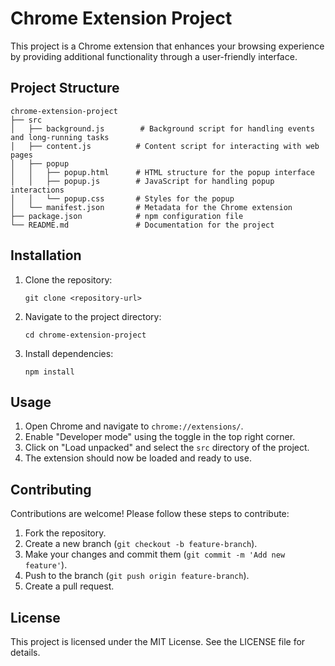 # Chrome Extension Project

This project is a Chrome extension that enhances your browsing experience by providing additional functionality through a user-friendly interface.

## Project Structure

```
chrome-extension-project
├── src
│   ├── background.js        # Background script for handling events and long-running tasks
│   ├── content.js          # Content script for interacting with web pages
│   ├── popup
│   │   ├── popup.html      # HTML structure for the popup interface
│   │   ├── popup.js        # JavaScript for handling popup interactions
│   │   └── popup.css       # Styles for the popup
│   └── manifest.json       # Metadata for the Chrome extension
├── package.json            # npm configuration file
└── README.md               # Documentation for the project
```

## Installation

1. Clone the repository:
   ```
   git clone <repository-url>
   ```
2. Navigate to the project directory:
   ```
   cd chrome-extension-project
   ```
3. Install dependencies:
   ```
   npm install
   ```

## Usage

1. Open Chrome and navigate to `chrome://extensions/`.
2. Enable "Developer mode" using the toggle in the top right corner.
3. Click on "Load unpacked" and select the `src` directory of the project.
4. The extension should now be loaded and ready to use.

## Contributing

Contributions are welcome! Please follow these steps to contribute:

1. Fork the repository.
2. Create a new branch (`git checkout -b feature-branch`).
3. Make your changes and commit them (`git commit -m 'Add new feature'`).
4. Push to the branch (`git push origin feature-branch`).
5. Create a pull request.

## License

This project is licensed under the MIT License. See the LICENSE file for details.